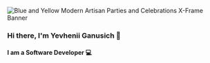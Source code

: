 ![Blue and Yellow Modern Artisan Parties and Celebrations X-Frame Banner](https://user-images.githubusercontent.com/33880254/186797530-ccd861f0-1f2e-49a2-82f8-b40013c9f084.jpg)
### Hi there, I'm Yevhenii Ganusich 👋
#### I am a Software Developer 💻

<!--
**y3vhenii/y3vhenii** is a ✨ _special_ ✨ repository because its `README.md` (this file) appears on your GitHub profile.

Here are some ideas to get you started:

- 🔭 I’m currently working on ...
- 🌱 I’m currently learning ...
- 👯 I’m looking to collaborate on ...
- 🤔 I’m looking for help with ...
- 💬 Ask me about ...
- 📫 How to reach me: ...
- 😄 Pronouns: ...
- ⚡ Fun fact: ...
-->
